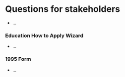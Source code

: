 # Questions for stakeholders

* ...

### Education How to Apply Wizard

* ...

### 1995 Form

* ...

